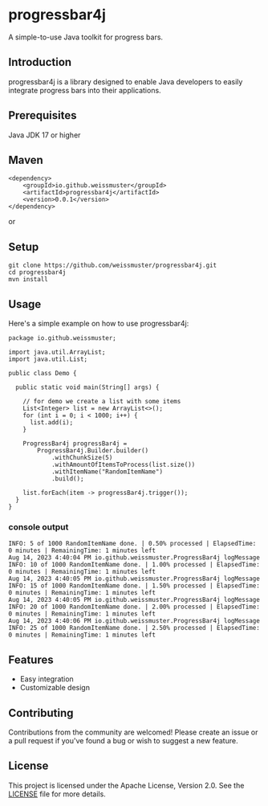# progressbar4j
A simple-to-use Java toolkit for progress bars.

## Introduction
progressbar4j is a library designed to enable Java developers to easily integrate progress bars into their applications.

## Prerequisites
Java JDK 17 or higher

## Maven
```
<dependency>
    <groupId>io.github.weissmuster</groupId>
    <artifactId>progressbar4j</artifactId>
    <version>0.0.1</version>
</dependency>
```

or

## Setup
```
git clone https://github.com/weissmuster/progressbar4j.git
cd progressbar4j
mvn install
```

## Usage
Here's a simple example on how to use progressbar4j:
```
package io.github.weissmuster;

import java.util.ArrayList;
import java.util.List;

public class Demo {

  public static void main(String[] args) {
    
    // for demo we create a list with some items
    List<Integer> list = new ArrayList<>();
    for (int i = 0; i < 1000; i++) {
      list.add(i);
    }

    ProgressBar4j progressBar4j =
        ProgressBar4j.Builder.builder()
            .withChunkSize(5)
            .withAmountOfItemsToProcess(list.size())
            .withItemName("RandomItemName")
            .build();

    list.forEach(item -> progressBar4j.trigger());
  }
}
```

### console output
```
INFO: 5 of 1000 RandomItemName done. | 0.50% processed | ElapsedTime: 0 minutes | RemainingTime: 1 minutes left
Aug 14, 2023 4:40:04 PM io.github.weissmuster.ProgressBar4j logMessage
INFO: 10 of 1000 RandomItemName done. | 1.00% processed | ElapsedTime: 0 minutes | RemainingTime: 1 minutes left
Aug 14, 2023 4:40:05 PM io.github.weissmuster.ProgressBar4j logMessage
INFO: 15 of 1000 RandomItemName done. | 1.50% processed | ElapsedTime: 0 minutes | RemainingTime: 1 minutes left
Aug 14, 2023 4:40:05 PM io.github.weissmuster.ProgressBar4j logMessage
INFO: 20 of 1000 RandomItemName done. | 2.00% processed | ElapsedTime: 0 minutes | RemainingTime: 1 minutes left
Aug 14, 2023 4:40:06 PM io.github.weissmuster.ProgressBar4j logMessage
INFO: 25 of 1000 RandomItemName done. | 2.50% processed | ElapsedTime: 0 minutes | RemainingTime: 1 minutes left
```

## Features
- Easy integration
- Customizable design

## Contributing
Contributions from the community are welcomed! Please create an issue or a pull request if you've found a bug or wish to suggest a new feature.

## License
This project is licensed under the Apache License, Version 2.0. See the [LICENSE](https://www.apache.org/licenses/LICENSE-2.0.txt) file for more details.

